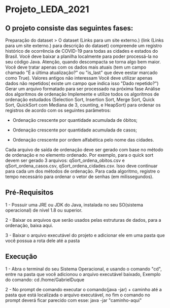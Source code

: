 # Projeto_LEDA_2021

## O projeto consiste das seguintes fases:

  Preparação do dataset > O dataset (Links para um site externo.) (link (Links para um site externo.) para descrição do dataset) compreende um registro histórico de ocorrência de COVID-19 para todas as cidades e estados do Brasil.
  Você deve baixar a planilha localmente para poder processá-la no seu código Java. Atenção, quando descompacta se torna algo bem maior.
  Você deve tratar apenas com os dados mais atuais (tem um campo chamado "É a última atualização?" ou "is_last" que deve eestar marcado como True). Valores antigos não interessam
  Você deve utilizar apenas dados não repetidos( existe um campo que indica isso "Dado repetido?")
  Gerar um arquivo formatado para ser processado na próxima fase
  Análise dos algoritmos de ordenação
  Implemente e utilize todos os algoritmos de ordenação estudados (Selection Sort, Insertion Sort, Merge Sort, Quick Sort, QuickSort com Mediana de 3, counting, e HeapSort) para ordenar os registros de acordo com os seguintes parâmetros:
  
  - Ordenação crescente por quantidade acumulada de óbitos;
  
  - Ordenação crescente por quantidade acumulada de casos;
  
  - Ordenação crescente por ordem alfabética pelo nome das cidades.
  
  Cada arquivo de saída de ordenação deve ser gerado com base no método de ordenação e no elemento ordenado. Por exemplo, para o quick sort devem ser gerado 3 arquivos: qSort_ordena_obitos.csv e qSort_ordena_casos.csv, qSort_ordena_cidades.csv. Isso deve continuar para cada um dos métodos de ordenação.
Para cada algoritmo, registre o tempo necessário para ordenar o vetor de senhas (em milissegundos).

## Pré-Requisitos
  1 - Possuir uma JRE ou JDK do Java, instalada no seu SO(sistema operacional) de nível 1.8 ou superior.

  2 - Baixar os arquivos que serão usados pelas estruturas de dados, para a ordenação, baixa aqui.

  3 - Baixar o arquivo executável do projeto e adicionar ele em uma pasta que você possua a rota dele até a pasta
  
## Execução
  
  1 - Abra o terminal do seu Sistema Operacional, e usando o comando "cd", entre na pasta que você adicionou o arquivo executável baixado, Exemplo do comando: cd /home/GabrielDuque

  2 - No prompt de comando executar o comando(java -jar) + caminho até a pasta que está localizada o arquivo executável, no fim o comando no prompt deverá ficar parecido com esse: java -jar "caminho-aqui"




